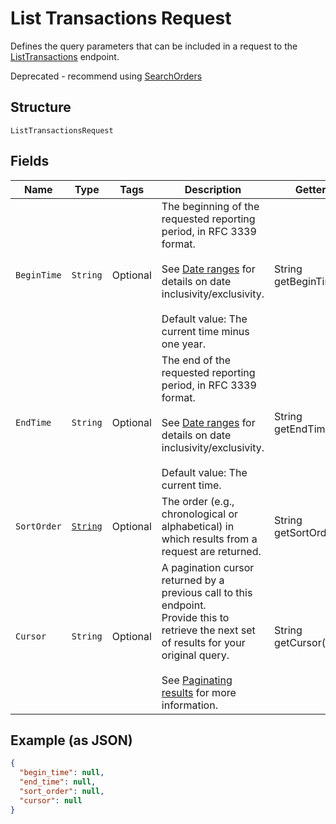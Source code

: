 
# List Transactions Request

Defines the query parameters that can be included in
a request to the [ListTransactions](../../doc/api/transactions.md#list-transactions) endpoint.

Deprecated - recommend using [SearchOrders](../../doc/api/orders.md#search-orders)

## Structure

`ListTransactionsRequest`

## Fields

| Name | Type | Tags | Description | Getter |
|  --- | --- | --- | --- | --- |
| `BeginTime` | `String` | Optional | The beginning of the requested reporting period, in RFC 3339 format.<br><br>See [Date ranges](https://developer.squareup.com/docs/build-basics/working-with-dates) for details on date inclusivity/exclusivity.<br><br>Default value: The current time minus one year. | String getBeginTime() |
| `EndTime` | `String` | Optional | The end of the requested reporting period, in RFC 3339 format.<br><br>See [Date ranges](https://developer.squareup.com/docs/build-basics/working-with-dates) for details on date inclusivity/exclusivity.<br><br>Default value: The current time. | String getEndTime() |
| `SortOrder` | [`String`](../../doc/models/sort-order.md) | Optional | The order (e.g., chronological or alphabetical) in which results from a request are returned. | String getSortOrder() |
| `Cursor` | `String` | Optional | A pagination cursor returned by a previous call to this endpoint.<br>Provide this to retrieve the next set of results for your original query.<br><br>See [Paginating results](https://developer.squareup.com/docs/working-with-apis/pagination) for more information. | String getCursor() |

## Example (as JSON)

```json
{
  "begin_time": null,
  "end_time": null,
  "sort_order": null,
  "cursor": null
}
```

